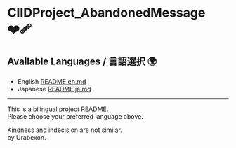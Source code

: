 # CIIDProject_AbandonedMessage❤️‍🩹

## Available Languages / 言語選択 🌍

- English  [README.en.md](/README.en.md)
- Japanese [README.ja.md](/README.ja.md)

---

This is a bilingual project README. <br>
Please choose your preferred language above.

Kindness and indecision are not similar.<br>
by Urabexon.
